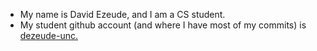 - My name is David Ezeude, and I am a CS student.
- My student github account (and where I have most of my commits) is [dezeude-unc.](https://github.com/dezeude-unc)

<!---
dezeude/dezeude is a ✨ special ✨ repository because its `README.md` (this file) appears on your GitHub profile.
You can click the Preview link to take a look at your changes.
--->
